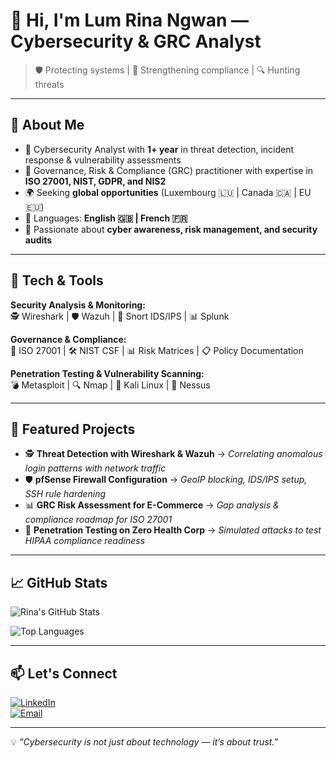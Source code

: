 # 💫 Hi, I'm Lum Rina Ngwan — Cybersecurity & GRC Analyst  
> 🛡️ Protecting systems | 📜 Strengthening compliance | 🔍 Hunting threats

---

## 📌 About Me  
- 🔐 Cybersecurity Analyst with **1+ year** in threat detection, incident response & vulnerability assessments  
- 📜 Governance, Risk & Compliance (GRC) practitioner with expertise in **ISO 27001, NIST, GDPR, and NIS2**  
- 🌍 Seeking **global opportunities** (Luxembourg 🇱🇺 | Canada 🇨🇦 | EU 🇪🇺)  
- 💬 Languages: **English 🇬🇧 | French 🇫🇷**  
- 🎯 Passionate about **cyber awareness, risk management, and security audits**  

---

## 🧰 Tech & Tools  
**Security Analysis & Monitoring:**  
🕵️ Wireshark | 🛡️ Wazuh | 🚦 Snort IDS/IPS | 📊 Splunk  

**Governance & Compliance:**  
📜 ISO 27001 | 🛠 NIST CSF | 📊 Risk Matrices | 📋 Policy Documentation  

**Penetration Testing & Vulnerability Scanning:**  
💣 Metasploit | 🔍 Nmap | 🐍 Kali Linux | 🧪 Nessus  

---

## 📂 Featured Projects  
- 🕵️ **Threat Detection with Wireshark & Wazuh** → *Correlating anomalous login patterns with network traffic*  
- 🛡️ **pfSense Firewall Configuration** → *GeoIP blocking, IDS/IPS setup, SSH rule hardening*  
- 📊 **GRC Risk Assessment for E-Commerce** → *Gap analysis & compliance roadmap for ISO 27001*  
- 💉 **Penetration Testing on Zero Health Corp** → *Simulated attacks to test HIPAA compliance readiness*  

---

## 📈 GitHub Stats  
![Rina's GitHub Stats](https://github-readme-stats.vercel.app/api?username=YOUR_GITHUB_USERNAME&show_icons=true&theme=radical)  

![Top Languages](https://github-readme-stats.vercel.app/api/top-langs/?username=YOUR_GITHUB_USERNAME&layout=compact&theme=radical)  

---

## 📫 Let's Connect  
[![LinkedIn](https://img.shields.io/badge/LinkedIn-0077B5?style=for-the-badge&logo=linkedin&logoColor=white)](https://linkedin.com/in/YOUR-LINK)  
[![Email](https://img.shields.io/badge/Email-D14836?style=for-the-badge&logo=gmail&logoColor=white)](mailto:rina_lum@yahoo.com)  

---
💡 *“Cybersecurity is not just about technology — it’s about trust.”*
